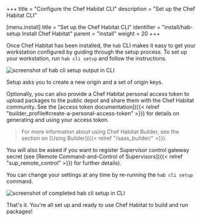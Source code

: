 +++
title = "Configure the Chef Habitat CLI"
description = "Set up the Chef Habitat CLI"


[menu.install]
    title = "Set up the Chef Habitat CLI"
    identifier = "install/hab-setup Install Chef Habitat"
    parent = "install"
    weight = 20
+++

Once Chef Habitat has been installed, the `hab` CLI makes it easy to get your workstation configured by guiding through the setup process. To set up your workstation, run `hab cli setup` and follow the instructions.

<img alt="screenshot of hab cli setup output in CLI" src="/images/habitat/hab-setup.png">

Setup asks you to create a new origin and a set of origin keys.

Optionally, you can also provide a Chef Habitat personal access token to upload packages to the public depot and share them with the Chef Habitat community. See the [access token documentation]({{< relref "builder_profile#create-a-personal-access-token" >}}) for details on generating and using your access token.

> For more information about using Chef Habitat Builder, see the section on [Using Builder]({{< relref "/saas_builder/" >}}).

You will also be asked if you want to register Supervisor control gateway secret (see [Remote Command-and-Control of Supervisors]({{< relref "sup_remote_control" >}}) for further details).

You can change your settings at any time by re-running the `hab cli setup` command.

<img alt="screenshot of completed hab cli setup in CLI" src="/images/habitat/hab-setup-complete.png">

That's it. You're all set up and ready to use Chef Habitat to build and run packages!
